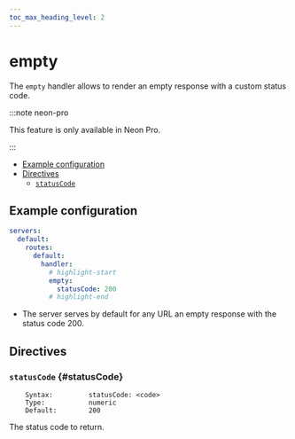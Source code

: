 ```yaml
---
toc_max_heading_level: 2
---
```


# empty

The `empty` handler allows to render an empty response with a custom status code.

:::note neon-pro

This feature is only available in Neon Pro.

:::

- [Example configuration](./#example-configuration)
- [Directives](./#directives)
  - [`statusCode`](./#statusCode)

## Example configuration

```yaml
servers:
  default:
    routes:
      default:
        handler:
          # highlight-start
          empty:
            statusCode: 200
          # highlight-end
```

- The server serves by default for any URL an empty response with the status code 200.

## Directives

### `statusCode` {#statusCode}

```
    Syntax:         statusCode: <code>
    Type:           numeric
    Default:        200
```

The status code to return.
